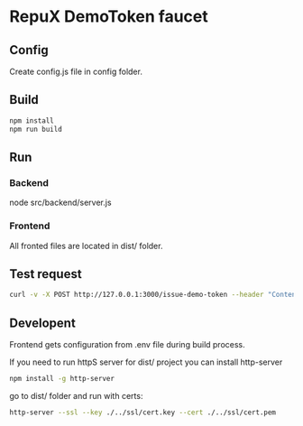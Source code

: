 
# RepuX DemoToken faucet

## Config

Create config.js file in config folder.

## Build

```bash
npm install
npm run build
```

## Run

### Backend

node src/backend/server.js  

### Frontend

All fronted files are located in dist/ folder.

## Test request

```bash
curl -v -X POST http://127.0.0.1:3000/issue-demo-token --header "Content-Type: application/json" -d '{"recipientAddress":"0x08AB86b24ae7F375aE962D134eA32178aBbEF04a" }'
```

## Developent

Frontend gets configuration from .env file during build process.

If you need to run httpS server for dist/ project you can install http-server

```bash
npm install -g http-server
```

go to dist/ folder and run with certs:

```bash
http-server --ssl --key ./../ssl/cert.key --cert ./../ssl/cert.pem
```